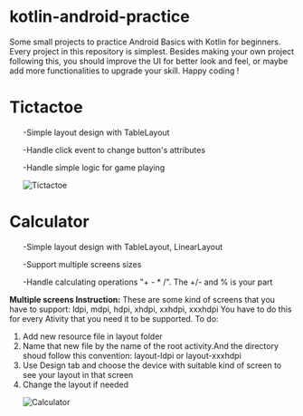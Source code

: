 # kotlin-android-practice
Some small projects to practice Android Basics with Kotlin for beginners. Every project in this repository is simplest. Besides making your own project following this, you should improve the UI for better look and feel, or maybe add more functionalities to upgrade your skill. Happy coding !

# Tictactoe
  <ul>-Simple layout design with TableLayout </ul>
  <ul>-Handle click event to change button's attributes </ul>
  <ul>-Handle simple logic for game playing</ul>
  <ul><img src="https://i.imgur.com/De3BQXr.png" alt="Tictactoe">
</ul>

# Calculator
 <ul>-Simple layout design with TableLayout, LinearLayout </ul>
 <ul>-Support multiple screens sizes</ul>
 <ul>-Handle calculating operations "+ - * /". The +/- and % is your part</ul>
 <b>Multiple screens Instruction:</b>
 These are some kind of screens that you have to support: ldpi, mdpi, hdpi, xhdpi, xxhdpi, xxxhdpi
 You have to do this for every Ativity that you need it to be supported.
 To do:
 <ol>
  <li>Add new resource file in layout folder</li>
  <li>Name that new file by the name of the root activity.And the directory shoud follow this convention: layout-ldpi or layout-xxxhdpi </li>
  <li>Use Design tab and choose the device with suitable kind of screen to see your layout in that screen</li>
  <li>Change the layout if needed</li>
 </ol>
 <ul><img src="https://i.imgur.com/ylZF0O8.png" alt="Calculator">
</ul>

